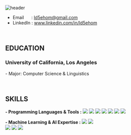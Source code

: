 ![header](https://capsule-render.vercel.app/api?type=waving&height=260&color=2774AE&text=Taewook%20Park&textBg=false&fontAlign=50&fontAlignY=40&animation=twinkling&fontColor=FFD100&desc=Software%20Developer&descAlign=68)
<!--https://capsule-render.vercel.app/-->

- Email &nbsp;&nbsp;&nbsp;&nbsp; : ld5ehom@gmail.com
- LinkedIn : www.linkedin.com/in/ld5ehom
<br>

<h2>
  EDUCATION
</h2>
  <h3>University of California, Los Angeles &nbsp;&nbsp; </h3>  
<p>- Major: Computer Science & Linguistics </p>

<br>
    
<h2>SKILLS</h2>

<strong>- Programming Languages & Tools :</strong>
<img src="https://img.shields.io/badge/Python-3776AB?style=flat-square&logo=Python&logoColor=white"/>
<img src="https://img.shields.io/badge/R-276DC3?style=flat-square&logo=R&logoColor=white"/>
<img src="https://img.shields.io/badge/SQL-336791?style=flat-square&logo=postgresql&logoColor=white"/>
<img src="https://img.shields.io/badge/Tableau-E97627?style=flat-square&logo=Tableau&logoColor=white"/>
<img src="https://img.shields.io/badge/PyTorch-EE4C2C?style=flat-square&logo=pytorch&logoColor=white"/>
<img src="https://img.shields.io/badge/Django-092E20?style=flat-square&logo=Django&logoColor=white"/>
<img src="https://img.shields.io/badge/FastAPI-009688?style=flat-square&logo=FastAPI&logoColor=white"/>

<strong>- Machine Learning & AI Expertise :</strong>
<img src="https://img.shields.io/badge/Recommender%20Systems-FF6F00?style=flat-square"/>
<img src="https://img.shields.io/badge/Statistical%20Modeling%20%26%20Analysis-4CAF50?style=flat-square"/><br>
<img src="https://img.shields.io/badge/Retrieval--Augmented%20Generation%20(RAG)-1E88E5?style=flat-square"/>
<img src="https://img.shields.io/badge/Large%20Language%20Models%20(LLM)-FFD21E?style=flat-square"/>
<img src="https://img.shields.io/badge/Artificial%20Intelligence%20(AI)-FF0000?style=flat-square"/>

